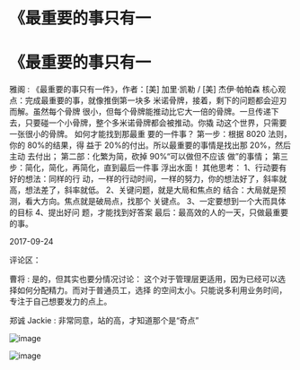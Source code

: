# 《最重要的事只有一

# 《最重要的事只有一

雅阁 : 《最重要的事只有一件》，作者：[美] 加里·凯勒 / [美] 杰伊·帕帕森 核心观点：完成最重要的事，就像推倒第一块多 米诺骨牌，接着，剩下的问题都会迎刃而解。虽然每个骨牌 很小，但每个骨牌能推动比它大一倍的骨牌。一旦传递下 去，只要碰一个小骨牌，整个多米诺骨牌都会被推动。你撬 动这个世界，只需要一张很小的骨牌。 如何才能找到那最重 要的一件事？ 第一步：根据 8020 法则，你的 80%的结果，得 益于 20%的付出。所以最重要的事情是找出那 20%，然后主动 去付出； 第二部：化繁为简，砍掉 90%“可以做但不应该 做”的事情； 第三步：简化，简化，再简化，直到最后一件事 浮出水面！ 其他思考： 1、行动要有好的想法：同样的行 动，一样的行动时间，一样的努力，你的想法好了，斜率就 高，想法差了，斜率就低。 2、关键问题，就是大局和焦点的 结合：大局就是预测，看大方向。焦点就是破局点，找那个 关键点。 3、一定要想到一个大而具体的目标 4、提出好问 题，才能找到好答案 最后：最高效的人的一天，只做最重要 的事。

2017-09-24

评论区：

曹将 : 是的，但其实也要分情况讨论： 这个对于管理层更适用，因为已经可以选择如何分配精力。而对于普通员工，选择 的空间太小。只能说多利用业务时间，专注于自己想要发力的点上。

郑诚 Jackie : 非常同意，站的高，才知道那个是“奇点”

![image](img/Image_333.png)

![image](img/Image_334.png)